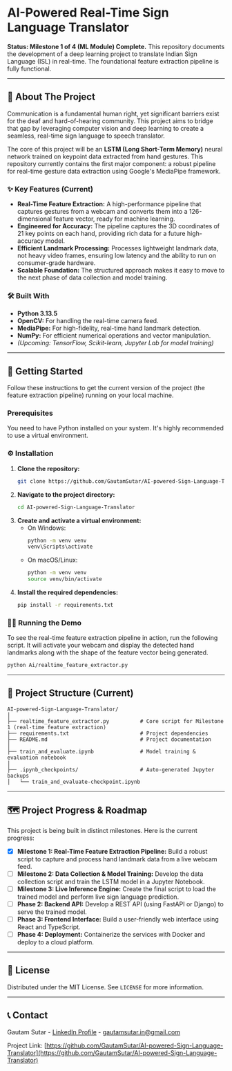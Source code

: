 # AI-Powered Real-Time Sign Language Translator

**Status: Milestone 1 of 4 (ML Module) Complete.** This repository documents the development of a deep learning project to translate Indian Sign Language (ISL)  in real-time. The foundational feature extraction pipeline is fully functional.

---

## 🌟 About The Project

Communication is a fundamental human right, yet significant barriers exist for the deaf and hard-of-hearing community. This project aims to bridge that gap by leveraging computer vision and deep learning to create a seamless, real-time sign language to speech translator.

The core of this project will be an **LSTM (Long Short-Term Memory)** neural network trained on keypoint data extracted from hand gestures. This repository currently contains the first major component: a robust pipeline for real-time gesture data extraction using Google's MediaPipe framework.

### ✨ Key Features (Current)

*   **Real-Time Feature Extraction:** A high-performance pipeline that captures gestures from a webcam and converts them into a 126-dimensional feature vector, ready for machine learning.
*   **Engineered for Accuracy:** The pipeline captures the 3D coordinates of 21 key points on each hand, providing rich data for a future high-accuracy model.
*   **Efficient Landmark Processing:** Processes lightweight landmark data, not heavy video frames, ensuring low latency and the ability to run on consumer-grade hardware.
*   **Scalable Foundation:** The structured approach makes it easy to move to the next phase of data collection and model training.

### 🛠️ Built With

*   **Python 3.13.5**
*   **OpenCV:** For handling the real-time camera feed.
*   **MediaPipe:** For high-fidelity, real-time hand landmark detection.
*   **NumPy:** For efficient numerical operations and vector manipulation.
*   *(Upcoming: TensorFlow, Scikit-learn, Jupyter Lab for model training)*

---

## 🚀 Getting Started

Follow these instructions to get the current version of the project (the feature extraction pipeline) running on your local machine.

### Prerequisites

You need to have Python installed on your system. It's highly recommended to use a virtual environment.

### ⚙️ Installation

1.  **Clone the repository:**
    ```sh
    git clone https://github.com/GautamSutar/AI-powered-Sign-Language-Translator.git
    ```
2.  **Navigate to the project directory:**
    ```sh
    cd AI-powered-Sign-Language-Translator
    ```
3.  **Create and activate a virtual environment:**
    *   On Windows:
        ```sh
        python -m venv venv
        venv\Scripts\activate
        ```
    *   On macOS/Linux:
        ```sh
        python -m venv venv
        source venv/bin/activate
        ```
4.  **Install the required dependencies:**
    ```sh
    pip install -r requirements.txt
    ```

### 🏃‍♀️ Running the Demo

To see the real-time feature extraction pipeline in action, run the following script. It will activate your webcam and display the detected hand landmarks along with the shape of the feature vector being generated.

```sh
python Ai/realtime_feature_extractor.py
```

---

## 📁 Project Structure (Current)

```
AI-powered-Sign-Language-Translator/
│
├── realtime_feature_extractor.py          # Core script for Milestone 1 (real-time feature extraction)
├── requirements.txt                       # Project dependencies
├── README.md                              # Project documentation
│
├── train_and_evaluate.ipynb               # Model training & evaluation notebook
│
├── .ipynb_checkpoints/                    # Auto-generated Jupyter backups
│   └── train_and_evaluate-checkpoint.ipynb

```

---

## 🗺️ Project Progress & Roadmap

This project is being built in distinct milestones. Here is the current progress:

*   [x] **Milestone 1: Real-Time Feature Extraction Pipeline:** Build a robust script to capture and process hand landmark data from a live webcam feed.
*   [ ] **Milestone 2: Data Collection & Model Training:** Develop the data collection script and train the LSTM model in a Jupyter Notebook.
*   [ ] **Milestone 3: Live Inference Engine:** Create the final script to load the trained model and perform live sign language prediction.
*   [ ] **Phase 2: Backend API:** Develop a REST API (using FastAPI or Django) to serve the trained model.
*   [ ] **Phase 3: Frontend Interface:** Build a user-friendly web interface using React and TypeScript.
*   [ ] **Phase 4: Deployment:** Containerize the services with Docker and deploy to a cloud platform.

---

## 📜 License

Distributed under the MIT License. See `LICENSE` for more information.

---

## 📞 Contact

Gautam Sutar - [LinkedIn Profile](https://www.linkedin.com/in/gautamsutar/) - gautamsutar.in@gmail.com

Project Link: [https://github.com/GautamSutar/AI-powered-Sign-Language-Translator](https://github.com/GautamSutar/AI-powered-Sign-Language-Translator)